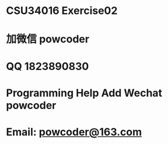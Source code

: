 # CSU34016 Exercise02
# 加微信 powcoder

# QQ 1823890830

# Programming Help Add Wechat powcoder

# Email: powcoder@163.com

